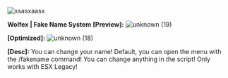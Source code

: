 ![xsasxaasx](https://user-images.githubusercontent.com/91018450/158053076-52d5ee24-e3a1-43d8-99c6-d5459b284f37.png)

**Wolfex | Fake Name System**
**[Preview]:** 
![unknown (19)](https://user-images.githubusercontent.com/91018450/158053099-37cf4839-774f-4d59-93ad-4ffe72c5730e.png)

**[Optimized]:** 
![unknown (18)](https://user-images.githubusercontent.com/91018450/158053103-70686092-fe97-41b4-94c4-4f4ff0de094a.png)

**[Desc]:**
You can change your name!
Default, you can open the menu with the /fakename command!
You can change anything in the script!
Only works with ESX Legacy!
